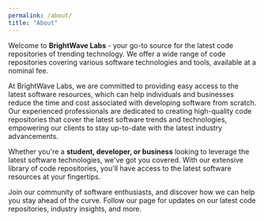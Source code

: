 ```yaml
---
permalink: /about/
title: "About"
---
```


Welcome to **BrightWave Labs** - your go-to source for the latest code repositories of trending technology. We offer a wide range of code repositories covering various software technologies and tools, available at a nominal fee.

At BrightWave Labs, we are committed to providing easy access to the latest software resources, which can help individuals and businesses reduce the time and cost associated with developing software from scratch. Our experienced professionals are dedicated to creating high-quality code repositories that cover the latest software trends and technologies, empowering our clients to stay up-to-date with the latest industry advancements.

Whether you're a **student, developer, or business** looking to leverage the latest software technologies, we've got you covered. With our extensive library of code repositories, you'll have access to the latest software resources at your fingertips.

Join our community of software enthusiasts, and discover how we can help you stay ahead of the curve. Follow our page for updates on our latest code repositories, industry insights, and more.
